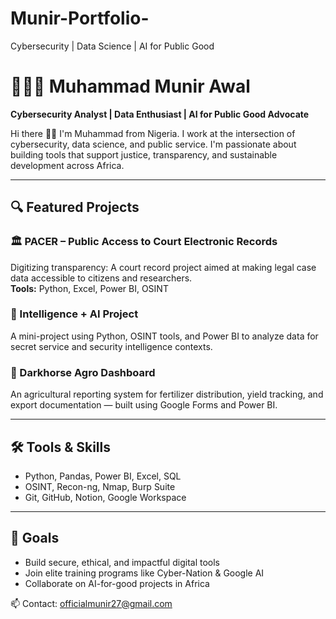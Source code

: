 # Munir-Portfolio-
Cybersecurity | Data Science | AI for Public Good
# 👨🏽‍💻 Muhammad Munir Awal

**Cybersecurity Analyst | Data Enthusiast | AI for Public Good Advocate**

Hi there 👋🏽 I'm Muhammad from Nigeria. I work at the intersection of cybersecurity, data science, and public service. I'm passionate about building tools that support justice, transparency, and sustainable development across Africa.

---

## 🔍 Featured Projects

### 🏛 PACER – Public Access to Court Electronic Records
Digitizing transparency: A court record project aimed at making legal case data accessible to citizens and researchers.  
**Tools:** Python, Excel, Power BI, OSINT

### 🧠 Intelligence + AI Project
A mini-project using Python, OSINT tools, and Power BI to analyze data for secret service and security intelligence contexts.

### 🌾 Darkhorse Agro Dashboard
An agricultural reporting system for fertilizer distribution, yield tracking, and export documentation — built using Google Forms and Power BI.

---

## 🛠 Tools & Skills

- Python, Pandas, Power BI, Excel, SQL
- OSINT, Recon-ng, Nmap, Burp Suite
- Git, GitHub, Notion, Google Workspace

---

## 🎯 Goals

- Build secure, ethical, and impactful digital tools
- Join elite training programs like Cyber-Nation & Google AI
- Collaborate on AI-for-good projects in Africa

📫 Contact: [officialmunir27@gmail.com](mailto:officialmunir27@gmail.com)

